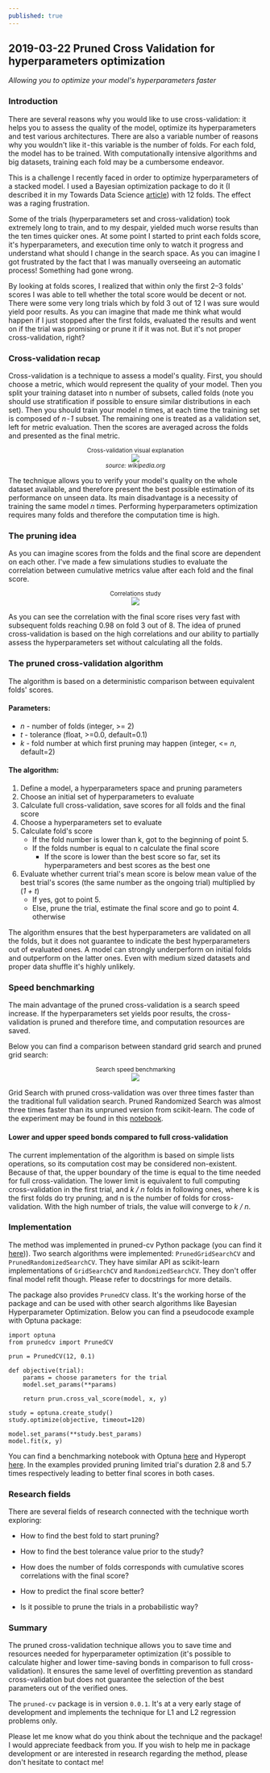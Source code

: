 ```yaml
---
published: true
---
```

## 2019-03-22 Pruned Cross Validation for hyperparameters optimization
_Allowing you to optimize your model's hyperparameters faster_
### Introduction

There are several reasons why you would like to use cross-validation: it helps you to assess the quality of the model, optimize its hyperparameters and test various architectures. There are also a variable number of reasons why you wouldn't like it - this variable is the number of folds. For each fold, the model has to be trained. With computationally intensive algorithms and big datasets, training each fold may be a cumbersome endeavor.

This is a challenge I recently faced in order to optimize hyperparameters of a stacked model. I used a Bayesian optimization package to do it (I described it in my Towards Data Science [article](https://towardsdatascience.com/how-to-make-your-model-awesome-with-optuna-b56d490368af)) with 12 folds. The effect was a raging frustration.

Some of the trials (hyperparameters set and cross-validation) took extremely long to train, and to my despair, yielded much worse results than the ten times quicker ones. At some point I started to print each folds score, it's hyperparameters, and execution time only to watch it progress and understand what should I change in the search space. As you can imagine I got frustrated by the fact that I was manually overseeing an automatic process! Something had gone wrong.

By looking at folds scores, I realized that within only the first 2–3 folds' scores I was able to tell whether the total score would be decent or not. There were some very long trials which by fold 3 out of 12 I was sure would yield poor results. As you can imagine that made me think what would happen if I just stopped after the first folds, evaluated the results and went on if the trial was promising or prune it if it was not. But it's not proper cross-validation, right?

### Cross-validation recap

Cross-validation is a technique to assess a model's quality. First, you should choose a metric, which would represent the quality of your model. Then you split your training dataset into n number of subsets, called folds (note you should use stratification if possible to ensure similar distributions in each set). Then you should train your model _n_ times, at each time the training set is composed of _n - 1_ subset. The remaining one is treated as a validation set, left for metric evaluation. Then the scores are averaged across the folds and presented as the final metric.

<center><small>Cross-validation visual explanation</small></center>
<center><img src="https://upload.wikimedia.org/wikipedia/commons/1/1c/K-fold_cross_validation_EN.jpg"></center>
<center><i><small>source: wikipedia.org</small></i></center>

The technique allows you to verify your model's quality on the whole dataset available, and therefore present the best possible estimation of its performance on unseen data. Its main disadvantage is a necessity of training the same model _n_ times. Performing hyperparameters optimization requires many folds and therefore the computation time is high.

### The pruning idea

As you can imagine scores from the folds and the final score are dependent on each other. I've made a few simulations studies to evaluate the correlation between cumulative metrics value after each fold and the final score.

<center><small>Correlations study</small></center>
<center><img src="/images/correlations.png"></center>

As you can see the correlation with the final score rises very fast with subsequent folds reaching 0.98 on fold 3 out of 8. The idea of pruned cross-validation is based on the high correlations and our ability to partially assess the hyperparameters set without calculating all the folds.

### The pruned cross-validation algorithm

The algorithm is based on a deterministic comparison between equivalent folds' scores.

#### Parameters:
* _n_ - number of folds (integer, >= 2)
* _t_ - tolerance (float, >=0.0, default=0.1)
* _k_ - fold number at which first pruning may happen (integer, <= _n_, default=2)

#### The algorithm:
1. Define a model, a hyperparameters space and pruning parameters
2. Choose an initial set of hyperparameters to evaluate
3. Calculate full cross-validation, save scores for all folds and the final score
4. Choose a hyperparameters set to evaluate
5. Calculate fold's score
    * If the fold number is lower than k, got to the beginning of point 5.
    * If the folds number is equal to n calculate the final score
        * If the score is lower than the best score so far, set its hyperparameters and best scores as the best one
6. Evaluate whether current trial's mean score is below mean value of the best trial's scores (the same number as the ongoing trial) multiplied by (_1 + t_)
    * If yes, got to point 5.
    * Else, prune the trial, estimate the final score and go to point 4. otherwise
    
The algorithm ensures that the best hyperparameters are validated on all the folds, but it does not guarantee to indicate the best hyperparameters out of evaluated ones. A model can strongly underperform on initial folds and outperform on the latter ones. Even with medium sized datasets and proper data shuffle it's highly unlikely.

### Speed benchmarking

The main advantage of the pruned cross-validation is a search speed increase. If the hyperparameters set yields poor results, the cross-validation is pruned and therefore time, and computation resources are saved.

Below you can find a comparison between standard grid search and pruned grid search:

<center><small>Search speed benchmarking</small></center>
<center><img src="/images/gs_vs_pgs.png"></center>

Grid Search with pruned cross-validation was over three times faster than the traditional full validation search. Pruned Randomized Search was almost three times faster than its unpruned version from scikit-learn. The code of the experiment may be found in this [notebook](https://github.com/PiotrekGa/pruned-cv/blob/master/examples/GridSearchCV_Benchmark.ipynb).

#### Lower and upper speed bonds compared to full cross-validation

The current implementation of the algorithm is based on simple lists operations, so its computation cost may be considered non-existent. Because of that, the upper boundary of the time is equal to the time needed for full cross-validation. The lower limit is equivalent to full computing cross-validation in the first trial, and _k / n_ folds in following ones, where k is the first folds do try pruning, and n is the number of folds for cross-validation. With the high number of trials, the value will converge to _k / n_.

### Implementation

The method was implemented in pruned-cv Python package (you can find it [here](https://github.com/PiotrekGa/pruned-cv))). Two search algorithms were implemented: `PrunedGridSearchCV` and `PrunedRandomizedSearchCV`. They have similar API as scikit-learn implementations of `GridSearchCV` and `RandomizedSearchCV`. They don't offer final model refit though. Please refer to docstrings for more details.

The package also provides `PrunedCV` class. It's the working horse of the package and can be used with other search algorithms like Bayesian Hyperparameter Optimization. Below you can find a pseudocode example with Optuna package:

```
import optuna
from prunedcv import PrunedCV

prun = PrunedCV(12, 0.1)

def objective(trial):
    params = choose parameters for the trial
    model.set_params(**params)

    return prun.cross_val_score(model, x, y)

study = optuna.create_study()
study.optimize(objective, timeout=120)

model.set_params(**study.best_params)
model.fit(x, y)
```

You can find a benchmarking notebook with Optuna [here](https://github.com/PiotrekGa/pruned-cv/blob/master/examples/Usage_with_Optuna.ipynb) and Hyperopt [here](https://github.com/PiotrekGa/pruned-cv/blob/master/examples/Usage_with_Hyperopt.ipynb). In the examples provided pruning limited trial's duration 2.8 and 5.7 times respectively leading to better final scores in both cases.

### Research fields

There are several fields of research connected with the technique worth exploring:

* How to find the best fold to start pruning?

* How to find the best tolerance value prior to the study?

* How does the number of folds corresponds with cumulative scores correlations with the final score?

* How to predict the final score better?

* Is it possible to prune the trials in a probabilistic way?


### Summary

The pruned cross-validation technique allows you to save time and resources needed for hyperparameter optimization (it's possible to calculate higher and lower time-saving bonds in comparison to full cross-validation). It ensures the same level of overfitting prevention as standard cross-validation but does not guarantee the selection of the best parameters out of the verified ones.

The `pruned-cv` package is in version `0.0.1`. It's at a very early stage of development and implements the technique for L1 and L2 regression problems only.

Please let me know what do you think about the technique and the package! I would appreciate feedback from you. If you wish to help me in package development or are interested in research regarding the method, please don't hesitate to contact me!
